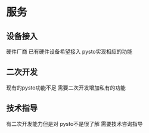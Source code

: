 # 服务

## 设备接入
硬件厂商 已有硬件设备希望接入 pysto实现相应的功能

## 二次开发
现有的pysto功能不足 需要二次开发增加私有的功能

## 技术指导
有二次开发能力但是对 pysto不是很了解 需要技术咨询指导
